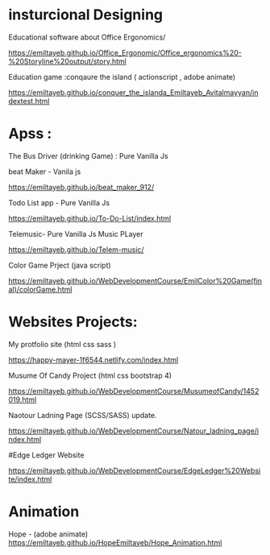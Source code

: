 

# insturcional Designing

Educational software about Office Ergonomics/

https://emiltayeb.github.io/Office_Ergonomic/Office_ergonomics%20-%20Storyline%20output/story.html

Education game :conqaure the island ( actionscript , adobe animate)

https://emiltayeb.github.io/conquer_the_islanda_Emiltayeb_Avitalmayyan/indextest.html

# Apss :

 The Bus Driver (drinking Game) : Pure Vanilla Js

 beat Maker  - Vanila js

https://emiltayeb.github.io/beat_maker_912/

 Todo List app -  Pure Vanilla Js

https://emiltayeb.github.io/To-Do-List/index.html

 Telemusic-  Pure Vanilla Js Music PLayer 

https://emiltayeb.github.io/Telem-music/

Color Game Prject (java script)

https://emiltayeb.github.io/WebDevelopmentCourse/EmilColor%20Game(final)/colorGame.html


# Websites Projects:
 My protfolio site  (html css sass )

https://happy-mayer-1f6544.netlify.com/index.html

Musume Of Candy Project (html css bootstrap 4)

https://emiltayeb.github.io/WebDevelopmentCourse/MusumeofCandy/1452019.html


 Naotour Ladning Page (SCSS/SASS) update.

https://emiltayeb.github.io/WebDevelopmentCourse/Natour_ladning_page/index.html


#Edge Ledger Website

https://emiltayeb.github.io/WebDevelopmentCourse/EdgeLedger%20Website/index.html



# Animation  

 Hope - (adobe animate)
https://emiltayeb.github.io/HopeEmiltayeb/Hope_Animation.html


